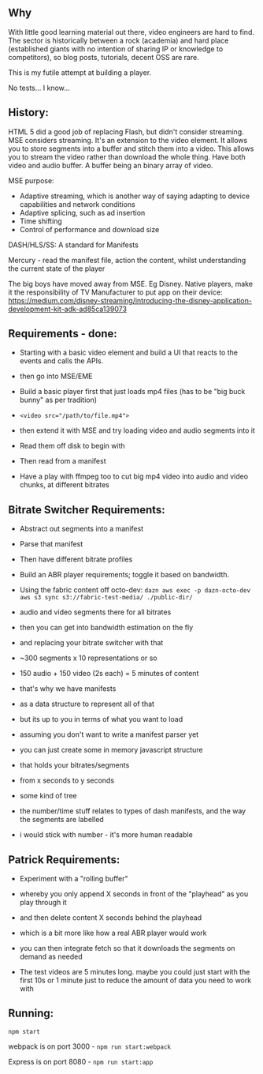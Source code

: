 ## Why

With little good learning material out there, video engineers are hard to find. 
The sector is historically between a rock (academia) and hard place (established giants with no intention of sharing IP or knowledge to competitors), so blog posts, tutorials, decent OSS are rare.

This is my futile attempt at building a player.

No tests... I know...
## History:

HTML 5 did a good job of replacing Flash, but didn't consider streaming. MSE considers streaming. It's an extension to the video element.
It allows you to store segments into a buffer and stitch them into a video. This allows you to stream the video rather than download the whole thing. Have both video and audio buffer. A buffer being an binary array of video.

MSE purpose:
- Adaptive streaming, which is another way of saying adapting to device capabilities and network conditions
- Adaptive splicing, such as ad insertion
- Time shifting
- Control of performance and download size

DASH/HLS/SS: A standard for Manifests

Mercury - read the manifest file, action the content, whilst understanding the current state of the player

The big boys have moved away from MSE. Eg Disney. Native players, make it the responsibility of TV Manufacturer to put app on their device: https://medium.com/disney-streaming/introducing-the-disney-application-development-kit-adk-ad85ca139073

## Requirements - done:

- Starting with a basic video element and build a UI that reacts to the events and calls the APIs.
- then go into MSE/EME

- Build a basic player first that just loads mp4 files (has to be "big buck bunny" as per tradition) 

- `<video src="/path/to/file.mp4">`

- then extend it with MSE and try loading video and audio segments into it
- Read them off disk to begin with 
- Then read from a manifest
- Have a play with ffmpeg too
to cut big mp4 video into audio and video chunks, at different bitrates

## Bitrate Switcher Requirements:

- Abstract out segments into a manifest
- Parse that manifest
- Then have different bitrate profiles

- Build an ABR player
requirements; toggle it based on bandwidth.

- Using the fabric content off octo-dev: `dazn aws exec -p dazn-octo-dev aws s3 sync s3://fabric-test-media/ ./public-dir/`
- audio and video segments there for all bitrates
- then you can get into bandwidth estimation on the fly
- and replacing your bitrate switcher with that

- ~300 segments x 10 representations or so
- 150 audio + 150 video (2s each) = 5 minutes of content
- that's why we have manifests
- as a data structure to represent all of that
- but its up to you in terms of what you want to load
- assuming you don't want to write a manifest parser yet
- you can just create some in memory javascript structure
- that holds your bitrates/segments
- from x seconds to y seconds
- some kind of tree
- the number/time stuff relates to types of dash manifests, and the way the segments are labelled
- i would stick with number - it's more human readable

## Patrick Requirements:
- Experiment with a "rolling buffer"
- whereby you only append X seconds in front of the "playhead" as you play through it
- and then delete content X seconds behind the playhead
- which is a bit more like how a real ABR player would work
- you can then integrate fetch so that it downloads the segments on demand as needed

- The test videos are 5 minutes long. maybe you could just start with the first 10s or 1 minute
just to reduce the amount of data you need to work with

## Running:
`npm start`

webpack is on port 3000 - `npm run start:webpack`

Express is on port 8080 - `npm run start:app`
